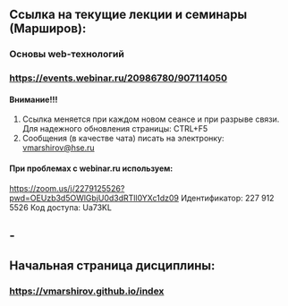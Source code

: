 
## Ссылка на текущие лекции и семинары (Марширов): 
### Основы web-технологий
### https://events.webinar.ru/20986780/907114050

#### Внимание!!! 
 1. Ссылка меняется при каждом новом сеансе и при разрыве связи. Для надежного обновления страницы: CTRL+F5
 2. Сообщения (в качестве чата) писать на электронку: vmarshirov@hse.ru

####  При проблемах с  webinar.ru используем:
https://zoom.us/j/2279125526?pwd=OEUzb3d5OWlGbjU0d3dRTll0YXc1dz09
Идентификатор: 227 912 5526 Код доступа: Ua73KL


## -
## Начальная страница дисциплины:
### https://vmarshirov.github.io/index

